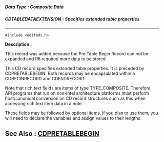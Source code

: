 ##### Data Type : Composite Data
##### CDTABLEDATAEXTENSION - Specifies extended table properties.
---
```
#include <editods.h>
```
**Description :**

This record was added because the Pre Table Begin Record can not be expanded 
and R6 required more data to be stored.

This CD record specifies extended table properties. It is preceded by 
CDPRETABLEBEGIN. Both records may be encapsulated within a CDBEGINRECORD and 
CDENDRECORD. 

Note that rich text fields are items of type TYPE_COMPOSITE.  Therefore, API 
programs that run on non-Intel architecture platforms must perform 
host/canonical conversion on CD record structures such as this when accessing 
rich text item data in a note.

These fields may be followed by optional items. If you plan to use them, you 
will need to declare the variables and assign values to their lengths.

**See Also :**
[CDPRETABLEBEGIN](/domino-c-api-docs/reference/Data/CDPRETABLEBEGIN)
---
